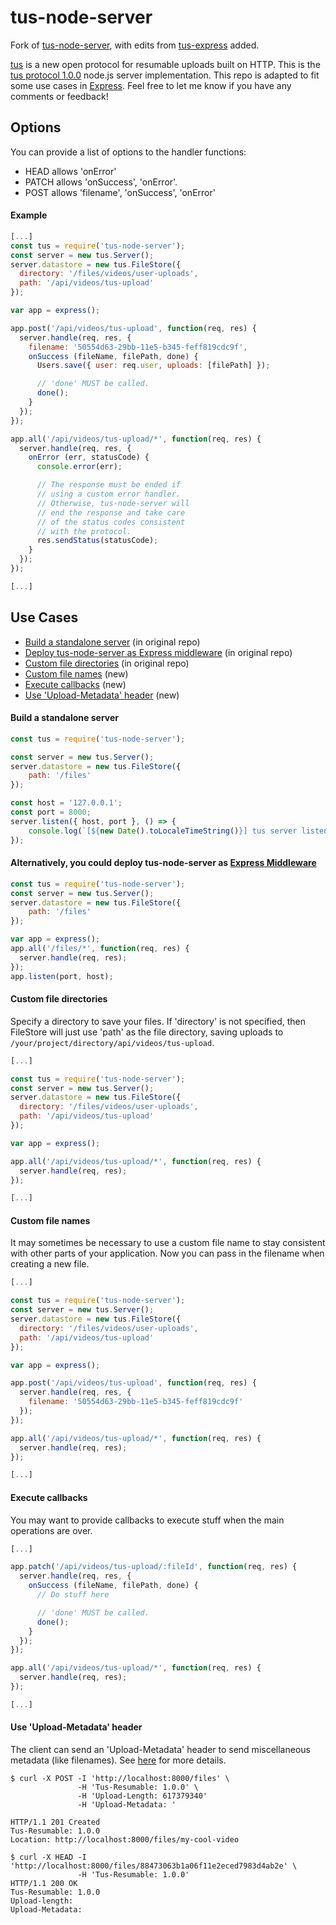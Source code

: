 # tus-node-server
Fork of [tus-node-server](https://github.com/tus/tus-node-server), with edits from [tus-express](https://github.com/nuntio/tus-express) added.

[tus](http://tus.io/) is a new open protocol for resumable uploads built on HTTP. This is the [tus protocol 1.0.0](http://tus.io/protocols/resumable-upload.html) node.js server implementation. This repo is adapted to fit some use cases in [Express](http://expressjs.com/). Feel free to let me know if you have any comments or feedback!

## Options
You can provide a list of options to the handler functions:
  - HEAD allows 'onError'
  - PATCH allows 'onSuccess', 'onError'.
  - POST allows 'filename', 'onSuccess', 'onError'

#### Example
```javascript
[...]
const tus = require('tus-node-server');
const server = new tus.Server();
server.datastore = new tus.FileStore({
  directory: '/files/videos/user-uploads',
  path: '/api/videos/tus-upload'
});

var app = express();

app.post('/api/videos/tus-upload', function(req, res) {
  server.handle(req, res, {
    filename: '50554d63-29bb-11e5-b345-feff819cdc9f',
    onSuccess (fileName, filePath, done) {
      Users.save({ user: req.user, uploads: [filePath] });

      // 'done' MUST be called.
      done();
    }
  });
});

app.all('/api/videos/tus-upload/*', function(req, res) {
  server.handle(req, res, {
    onError (err, statusCode) {
      console.error(err);

      // The response must be ended if
      // using a custom error handler.
      // Otherwise, tus-node-server will
      // end the response and take care
      // of the status codes consistent
      // with the protocol.
      res.sendStatus(statusCode);
    }
  });
});

[...]
```

## Use Cases

- [Build a standalone server](#case-1) (in original repo)
- [Deploy tus-node-server as Express middleware](#case-2) (in original repo)
- [Custom file directories](#case-3) (in original repo)
- [Custom file names](#case-4) (new)
- [Execute callbacks](#case-5) (new)
- [Use 'Upload-Metadata' header](#case-6) (new)

#### <a name="case-1"></a>Build a standalone server
```javascript
const tus = require('tus-node-server');

const server = new tus.Server();
server.datastore = new tus.FileStore({
    path: '/files'
});

const host = '127.0.0.1';
const port = 8000;
server.listen({ host, port }, () => {
    console.log(`[${new Date().toLocaleTimeString()}] tus server listening at http://${host}:${port}`);
});
```

#### <a name="case-2"></a>Alternatively, you could deploy tus-node-server as [Express Middleware](http://expressjs.com/en/guide/using-middleware.html)

```javascript
const tus = require('tus-node-server');
const server = new tus.Server();
server.datastore = new tus.FileStore({
    path: '/files'
});

var app = express();
app.all('/files/*', function(req, res) {
  server.handle(req, res);
});
app.listen(port, host);
```

#### <a name="case-3"></a>Custom file directories

Specify a directory to save your files. If 'directory' is not specified, then FileStore will just use 'path' as the file directory, saving uploads to `/your/project/directory/api/videos/tus-upload`.

```javascript
[...]

const tus = require('tus-node-server');
const server = new tus.Server();
server.datastore = new tus.FileStore({
  directory: '/files/videos/user-uploads',
  path: '/api/videos/tus-upload'
});

var app = express();

app.all('/api/videos/tus-upload/*', function(req, res) {
  server.handle(req, res);
});

[...]
```

#### <a name="case-4"></a>Custom file names

It may sometimes be necessary to use a custom file name to stay consistent with other parts of your application. Now you can pass in the filename when creating a new file.

```javascript
[...]

const tus = require('tus-node-server');
const server = new tus.Server();
server.datastore = new tus.FileStore({
  directory: '/files/videos/user-uploads',
  path: '/api/videos/tus-upload'
});

var app = express();

app.post('/api/videos/tus-upload', function(req, res) {
  server.handle(req, res, {
    filename: '50554d63-29bb-11e5-b345-feff819cdc9f'
  });
});

app.all('/api/videos/tus-upload/*', function(req, res) {
  server.handle(req, res);
});

[...]
```

#### <a name="case-5"></a>Execute callbacks

You may want to provide callbacks to execute stuff when the main operations are over.

```javascript
[...]

app.patch('/api/videos/tus-upload/:fileId', function(req, res) {
  server.handle(req, res, {
    onSuccess (fileName, filePath, done) {
      // Do stuff here

      // 'done' MUST be called.
      done();
    }
  });
});

app.all('/api/videos/tus-upload/*', function(req, res) {
  server.handle(req, res);
});

[...]
```

#### <a name="case-6"></a>Use 'Upload-Metadata' header

The client can send an 'Upload-Metadata' header to send miscellaneous metadata (like filenames). See [here](http://tus.io/protocols/resumable-upload.html#upload-metadata) for more details.

```
$ curl -X POST -I 'http://localhost:8000/files' \
               -H 'Tus-Resumable: 1.0.0' \
               -H 'Upload-Length: 617379340'
               -H 'Upload-Metadata: '

HTTP/1.1 201 Created
Tus-Resumable: 1.0.0
Location: http://localhost:8000/files/my-cool-video

$ curl -X HEAD -I 'http://localhost:8000/files/88473063b1a06f11e2eced7983d4ab2e' \
               -H 'Tus-Resumable: 1.0.0'
HTTP/1.1 200 OK
Tus-Resumable: 1.0.0
Upload-length: 
Upload-Metadata:
```
